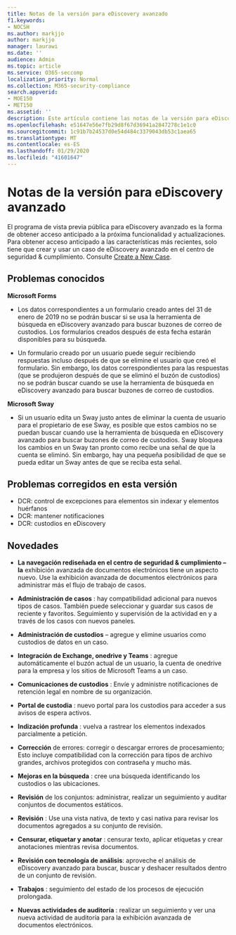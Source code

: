 ```yaml
---
title: Notas de la versión para eDiscovery avanzado
f1.keywords:
- NOCSH
ms.author: markjjo
author: markjjo
manager: laurawi
ms.date: ''
audience: Admin
ms.topic: article
ms.service: O365-seccomp
localization_priority: Normal
ms.collection: M365-security-compliance
search.appverid:
- MOE150
- MET150
ms.assetid: ''
description: Este artículo contiene las notas de la versión para eDiscovery avanzado.
ms.openlocfilehash: e51647e56e7fb29d8f67d36941a2847278c1e1c0
ms.sourcegitcommit: 1c91b7b24537d0e54d484c3379043db53c1aea65
ms.translationtype: MT
ms.contentlocale: es-ES
ms.lasthandoff: 01/29/2020
ms.locfileid: "41601647"
---
```

# <a name="release-notes-for-advanced-ediscovery"></a>Notas de la versión para eDiscovery avanzado

El programa de vista previa pública para eDiscovery avanzado es la forma de obtener acceso anticipado a la próxima funcionalidad y actualizaciones. Para obtener acceso anticipado a las características más recientes, solo tiene que crear y usar un caso de eDiscovery avanzado en el centro de seguridad & cumplimiento. Consulte [Create a New Case](create-new-ediscovery-case.md).

## <a name="known-issues"></a>Problemas conocidos

**Microsoft Forms**

- Los datos correspondientes a un formulario creado antes del 31 de enero de 2019 no se podrán buscar si se usa la herramienta de búsqueda en eDiscovery avanzado para buscar buzones de correo de custodios. Los formularios creados después de esta fecha estarán disponibles para su búsqueda.

- Un formulario creado por un usuario puede seguir recibiendo respuestas incluso después de que se elimine el usuario que creó el formulario. Sin embargo, los datos correspondientes para las respuestas (que se produjeron después de que se eliminó el buzón de custodios) no se podrán buscar cuando se use la herramienta de búsqueda en eDiscovery avanzado para buscar buzones de correo de custodios.
 
**Microsoft Sway**

- Si un usuario edita un Sway justo antes de eliminar la cuenta de usuario para el propietario de ese Sway, es posible que estos cambios no se puedan buscar cuando use la herramienta de búsqueda en eDiscovery avanzado para buscar buzones de correo de custodios. Sway bloquea los cambios en un Sway tan pronto como recibe una señal de que la cuenta se eliminó. Sin embargo, hay una pequeña posibilidad de que se pueda editar un Sway antes de que se reciba esta señal.

## <a name="issues-fixed-in-this-release"></a>Problemas corregidos en esta versión

- DCR: control de excepciones para elementos sin indexar y elementos huérfanos
- DCR: mantener notificaciones
- DCR: custodios en eDiscovery

## <a name="whats-new"></a>Novedades

- **La navegación rediseñada en el centro de seguridad & cumplimiento – la** exhibición avanzada de documentos electrónicos tiene un aspecto nuevo. Use la exhibición avanzada de documentos electrónicos para administrar más el flujo de trabajo de casos.

- **Administración de casos** : hay compatibilidad adicional para nuevos tipos de casos. También puede seleccionar y guardar sus casos de reciente y favoritos. Seguimiento y supervisión de la actividad en y a través de los casos con nuevos paneles.

- **Administración de custodios** – agregue y elimine usuarios como custodios de datos en un caso.

- **Integración de Exchange, onedrive y Teams** : agregue automáticamente el buzón actual de un usuario, la cuenta de onedrive para la empresa y los sitios de Microsoft Teams a un caso. 

- **Comunicaciones de custodios** : Envíe y administre notificaciones de retención legal en nombre de su organización.

- **Portal de custodia** : nuevo portal para los custodios para acceder a sus avisos de espera activos.

- **Indización profunda** : vuelva a rastrear los elementos indexados parcialmente a petición.

- **Corrección** de errores: corregir o descargar errores de procesamiento; Esto incluye compatibilidad con la corrección para tipos de archivo grandes, archivos protegidos con contraseña y mucho más. 

- **Mejoras en la búsqueda** : cree una búsqueda identificando los custodios o las ubicaciones.

- **Revisión** de los conjuntos: administrar, realizar un seguimiento y auditar conjuntos de documentos estáticos.

- **Revisión** : Use una vista nativa, de texto y casi nativa para revisar los documentos agregados a su conjunto de revisión.

- **Censurar, etiquetar y anotar** : censurar texto, aplicar etiquetas y crear anotaciones mientras revisa documentos.
  
- **Revisión con tecnología de análisis**: aproveche el análisis de eDiscovery avanzado para buscar, buscar y deshacer resultados dentro de un conjunto de revisión.

- **Trabajos** : seguimiento del estado de los procesos de ejecución prolongada.

- **Nuevas actividades de auditoría** : realizar un seguimiento y ver una nueva actividad de auditoría para la exhibición avanzada de documentos electrónicos.
